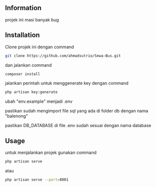 ## Information
projek ini masi banyak bug

## Installation

Clone projek ini dengan command

```bash
git clone https://github.com/ahmadsutrio/Sewa-Bus.git
```
dan jalankan command

```bash
composer install
```
jalankan perintah untuk menggenerate key dengan command

```bash
php artisan key:generate
```

ubah "env.example" menjadi .env

pastikan sudah mengimport file sql yang ada di folder db dengan nama "balenong"

pastikan DB_DATABASE di file .env sudah sesuai dengan nama database


## Usage

untuk menjalankan projek gunakan command

```bash
php artisan serve
```
atau

```bash
php artisan serve --port=8001
```
